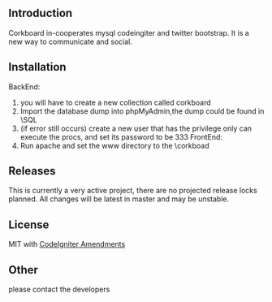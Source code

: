 ## Introduction

Corkboard in-cooperates mysql codeingiter and twitter bootstrap.
It is a new way to communicate and social.

## Installation
BackEnd:
 1. you will have to create a new collection called corkboard
 2. Import the database dump into phpMyAdmin,the dump could be found in \SQL
 3. (if error still occurs) create a new user that has the privilege only can execute the procs, and set its password to be 333
FrontEnd:
 1. Run apache and set the www directory to the \corkboad


## Releases

This is currently a very active project, there are no projected release locks planned. All changes will be latest in master and may be unstable.

## License

MIT with [CodeIgniter Amendments](http://codeigniter.com/user_guide/license.html)

## Other
please contact the developers
